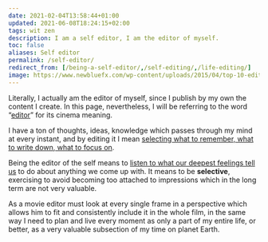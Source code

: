 ```yaml
---
date: 2021-02-04T13:58:44+01:00
updated: 2021-06-08T18:24:15+02:00
tags: wit zen
description: I am a self editor, I am the editor of myself.
toc: false
aliases: Self editor
permalink: /self-editor/
redirect_from: [/being-a-self-editor/,/self-editing/,/life-editing/]
image: https://www.newbluefx.com/wp-content/uploads/2015/04/top-10-edited-sequences.jpg
---
```

<div class='blue box'>Literally, I actually am the editor of myself, since I publish by my own the content I create. In this page, nevertheless, I will be referring to the word “<a href='https://www.merriam-webster.com/dictionary/editor' target='_blank' title='“editor” in the Merriam-Webster dictionary'>editor</a>” for its cinema meaning.</div>

I have a ton of thoughts, ideas, knowledge which passes through my mind at every instant, and by editing it I mean <u>selecting what to remember, what to write down, what to focus on</u>.

Being the editor of the self means to <u class='tick'>listen to what our deepest feelings tell us</u> to do about anything we come up with. It means to be **selective**, exercising to avoid becoming too attached to impressions which in the long term are not very valuable.

As a movie editor must look at every single frame in a perspective which allows him to fit and consistently include it in the whole film, in the same way I need to plan and live every moment as only a part of my entire life, or better, as a very valuable subsection of my time on planet Earth.
